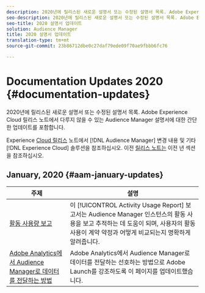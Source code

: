 ```yaml
---
description: 2020년에 릴리스된 새로운 설명서 또는 수정된 설명서 목록. Adobe Experience Cloud 릴리스 노트에서 다루지 않을 수 있는 Audience Manager 설명서에 대한 간단한 업데이트를 포함합니다.
seo-description: 2020년에 릴리스된 새로운 설명서 또는 수정된 설명서 목록. Adobe Experience Cloud 릴리스 노트에서 다루지 않을 수 있는 Audience Manager 설명서에 대한 간단한 업데이트를 포함합니다.
seo-title: 2020 설명서 업데이트
solution: Audience Manager
title: 2020 설명서 업데이트
translation-type: tm+mt
source-git-commit: 23b86712dbe0c27daf79ede09f70ae9fbbb6fc76

---
```



# Documentation Updates 2020 {#documentation-updates}

2020년에 릴리스된 새로운 설명서 또는 수정된 설명서 목록. Adobe Experience Cloud 릴리스 노트에서 다루지 않을 수 있는 Audience Manager 설명서에 대한 간단한 업데이트를 포함합니다.

Experience [Cloud 릴리스](https://marketing.adobe.com/resources/help/en_US/whatsnew/) 노트에서 [!DNL Audience Manager] 변경 내용 및 기타 [!DNL Experience Cloud] 솔루션을 참조하십시오. 이전 [릴리스 노트는](../docs-updates/docs-2019.md) 이전 년 섹션을 참조하십시오.

## January, 2020 {#aam-january-updates}

| 주제 | 설명 |
|--- |----|
| [활동 사용량 보고](../features/administration/activity-usage-reporting.md) | 이 [!UICONTROL Activity Usage Report] 보고서는 Audience Manager 인스턴스의 활동 사용을 보고 추적하는 데 도움이 되며, 사용자의 활동 사용이 계약 약정과 어떻게 비교되는지 명확하게 알려줍니다. |
| [Adobe Analytics에서 Audience Manager로 데이터를 전달하는 방법](../integration/integration-other-solutions/audience-management-module.md) | Adobe Analytics에서 Audience Manager로 데이터를 전달하는 선호하는 방법으로 Adobe Launch를 강조하도록 이 페이지를 업데이트했습니다. |
